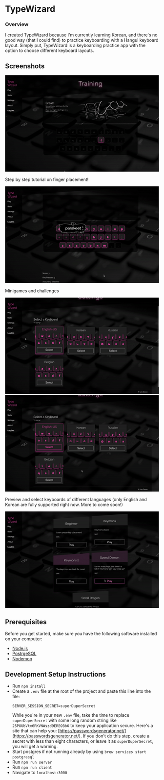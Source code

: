 # TypeWizard

### Overview
I created TypeWizard because I'm currently learning Korean, and there's no good way (that I could find) to practice keyboarding
with a Hangul keyboard layout. 
Simply put, TypeWizard is a keyboarding practice app with the option to choose different keyboard layouts.

## Screenshots
![keyboarding tutorial](https://github.com/leodasso/type-wizard/blob/master/readme/tw_play_1.gif?raw=true)

Step by step tutorial on finger placement!


![destroying a hotdog](https://github.com/leodasso/type-wizard/blob/master/readme/tw_play_2.gif?raw=true)

Minigames and challenges


![Previewing keyboards](https://github.com/leodasso/type-wizard/blob/master/readme/tw_selection_1.gif?raw=true)
![Selecting a language](https://github.com/leodasso/type-wizard/blob/master/readme/tw_selection_2.gif?raw=true)

Preview and select keyboards of different languages (only English and Korean are fully supported right now. More to come soon!)


![Choosing a stage](https://github.com/leodasso/type-wizard/blob/master/readme/tw_play_selection.gif?raw=true)


## Prerequisites
Before you get started, make sure you have the following software installed on your computer:

- [Node.js](https://nodejs.org/en/)
- [PostrgeSQL](https://www.postgresql.org/)
- [Nodemon](https://nodemon.io/)


## Development Setup Instructions

* Run `npm install`
* Create a `.env` file at the root of the project and paste this line into the file:
    ```
    SERVER_SESSION_SECRET=superDuperSecret
    ```
    While you're in your new `.env` file, take the time to replace `superDuperSecret` with some long random string like `25POUbVtx6RKVNWszd9ERB9Bb6` to keep your application secure. Here's a site that can help you: [https://passwordsgenerator.net/](https://passwordsgenerator.net/). If you don't do this step, create a secret with less than eight characters, or leave it as `superDuperSecret`, you will get a warning.
* Start postgres if not running already by using `brew services start postgresql`
* Run `npm run server`
* Run `npm run client`
* Navigate to `localhost:3000`

